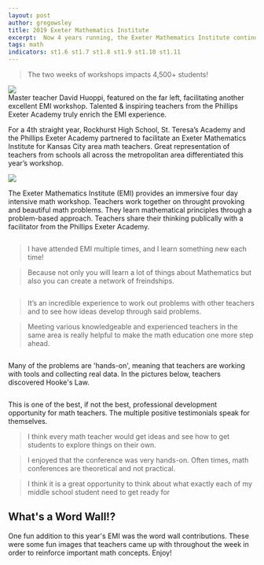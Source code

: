 ```yaml
---
layout: post
author: gregowsley
title: 2019 Exeter Mathematics Institute 
excerpt:  Now 4 years running, the Exeter Mathematics Institute continues to provide high-impact professional development for area math teachers (and some not from the area!)
tags: math
indicators: st1.6 st1.7 st1.8 st1.9 st1.10 st1.11
---
```

<blockquote> The two weeks of workshops impacts 4,500+ students! </blockquote>
<div class="flex-wrapper">
  <div class="x1"><img src="{{ site.baseurl }}/img/19EMI28.JPG"></div>
  <figcaption>Master teacher David Huoppi, featured on the far left, facilitating another excellent EMI workshop. Talented & inspiring teachers from the Phillips Exeter Academy truly enrich the EMI experience.</figcaption>
</div>

For a 4th straight year, Rockhurst High School, St. Teresa’s Academy and the Phillips Exeter Academy partnered to facilitate an Exeter Mathematics Institute for Kansas City area math teachers. Great representation of teachers from schools all across the metropolitan area differentiated this year’s workshop.

<div class='tableauPlaceholder' id='viz1565724408496' style='position: relative'><noscript><a href='#'><img alt=' ' src='https:&#47;&#47;public.tableau.com&#47;static&#47;images&#47;22&#47;22JFDH5WT&#47;1_rss.png' style='border: none' /></a></noscript><object class='tableauViz'  style='display:none;'><param name='host_url' value='https%3A%2F%2Fpublic.tableau.com%2F' /> <param name='embed_code_version' value='3' /> <param name='path' value='shared&#47;22JFDH5WT' /> <param name='toolbar' value='yes' /><param name='static_image' value='https:&#47;&#47;public.tableau.com&#47;static&#47;images&#47;22&#47;22JFDH5WT&#47;1.png' /> <param name='animate_transition' value='yes' /><param name='display_static_image' value='yes' /><param name='display_spinner' value='yes' /><param name='display_overlay' value='yes' /><param name='display_count' value='yes' /><param name='filter' value='publish=yes' /></object></div>                
<script type='text/javascript'>                    var divElement = document.getElementById('viz1565724408496');                    var vizElement = divElement.getElementsByTagName('object')[0];                    vizElement.style.width='100%';vizElement.style.height=(divElement.offsetWidth*0.75)+'px';                    var scriptElement = document.createElement('script');                    scriptElement.src = 'https://public.tableau.com/javascripts/api/viz_v1.js';                    vizElement.parentNode.insertBefore(scriptElement, vizElement);                
</script>

The Exeter Mathematics Institute (EMI) provides an immersive four day intensive math workshop. Teachers work together on throught provoking and beautiful math problems. They learn mathematical principles through a problem-based approach. Teachers share their thinking publically with a facilitator from the Phillips Exeter Academy.

<div class="row">
  <div class="col-xs-3"><a class="image-popup-vertical-fit" href="/img/19EMI03.JPG" title=""><img src="/img/19EMI03.JPG" alt=""></a></div>
  <div class="col-xs-3"><a class="image-popup-vertical-fit" href="/img/19EMI06.JPG" title=""><img src="/img/19EMI06.JPG" alt=""></a></div>
  <div class="col-xs-3"><a class="image-popup-vertical-fit" href="/img/19EMI08.JPG" title=""><img src="/img/19EMI08.JPG" alt=""></a></div>
  <div class="col-xs-3"><a class="image-popup-vertical-fit" href="/img/19EMI10.JPG" title=""><img src="/img/19EMI10.JPG" alt=""></a></div>
</div>

<blockquote>I have attended EMI multiple times, and I learn something new each time!</blockquote>

<blockquote>Because not only you will learn a lot of things about Mathematics but also you can create a network of freindships.</blockquote>

<div class="row">
  <div class="col-xs-3"><a class="image-popup-vertical-fit" href="/img/19EMI11.JPG" title=""><img src="/img/19EMI11.JPG" alt=""></a></div>
  <div class="col-xs-3"><a class="image-popup-vertical-fit" href="/img/19EMI18.JPG" title=""><img src="/img/19EMI18.JPG" alt=""></a></div>
  <div class="col-xs-3"><a class="image-popup-vertical-fit" href="/img/19EMI19.JPG" title=""><img src="/img/19EMI19.JPG" alt=""></a></div>
  <div class="col-xs-3"><a class="image-popup-vertical-fit" href="/img/19EMI21.JPG" title=""><img src="/img/19EMI21.JPG" alt=""></a></div>
</div>

<blockquote>It’s an incredible experience to work out problems with other teachers and to see how ideas develop through said problems.</blockquote>

<blockquote>Meeting various knowledgeable and experienced teachers in the same area is really helpful to make the math education one more step ahead.</blockquote>

<div class="row">
  <div class="col-xs-3"><a class="image-popup-vertical-fit" href="/img/19EMI24.JPG" title=""><img src="/img/19EMI24.JPG" alt=""></a></div>
  <div class="col-xs-3"><a class="image-popup-vertical-fit" href="/img/19EMI26.JPG" title=""><img src="/img/19EMI26.JPG" alt=""></a></div>
  <div class="col-xs-3"><a class="image-popup-vertical-fit" href="/img/19EMI23.JPG" title=""><img src="/img/19EMI23.JPG" alt=""></a></div>
  <div class="col-xs-3"><a class="image-popup-vertical-fit" href="/img/19EMI28.JPG" title=""><img src="/img/19EMI28.JPG" alt=""></a></div>
</div>

Many of the problems are 'hands-on', meaning that teachers are working with tools and collecting real data. In the pictures below, teachers discovered Hooke's Law.

<div class="row">
  <div class="col-xs-3"><a class="image-popup-vertical-fit" href="/img/19EMI04.JPG" title=""><img src="/img/19EMI04.JPG" alt=""></a></div>
  <div class="col-xs-3"><a class="image-popup-vertical-fit" href="/img/19EMI16.JPG" title=""><img src="/img/19EMI16.JPG" alt=""></a></div>
  <div class="col-xs-3"><a class="image-popup-vertical-fit" href="/img/19EMI17.JPG" title=""><img src="/img/19EMI17.JPG" alt=""></a></div>
  <div class="col-xs-3"><a class="image-popup-vertical-fit" href="/img/19EMI22.JPG" title=""><img src="/img/19EMI22.JPG" alt=""></a></div>
</div>


This is one of the best, if not the best, professional development opportunity for math teachers. The multiple positive testimonials speak for themselves.

<blockquote>I think every math teacher would get ideas and see how to get students to explore things on their own.</blockquote>

<blockquote>I enjoyed that the conference was very hands-on. Often times, math conferences are theoretical and not practical.</blockquote>

<blockquote>I think it is a great opportunity to think about what exactly each of my middle school student need to get ready for</blockquote>


## What's a Word Wall!?

One fun addition to this year's EMI was the word wall contributions. These were some fun images that teachers came up with throughout the week in order to reinforce important math concepts. Enjoy!

<div class="row">
  <div class="col-xs-3"><a class="image-popup-vertical-fit" href="/img/19EMIWW1.JPG" title=""><img src="/img/19EMIWW1.JPG" alt=""></a></div>
  <div class="col-xs-3"><a class="image-popup-vertical-fit" href="/img/19EMIWW2.JPG" title=""><img src="/img/19EMIWW2.JPG" alt=""></a></div>
  <div class="col-xs-3"><a class="image-popup-vertical-fit" href="/img/19EMIWW3.JPG" title=""><img src="/img/19EMIWW3.JPG" alt=""></a></div>
  <div class="col-xs-3"><a class="image-popup-vertical-fit" href="/img/19EMIWW4.JPG" title=""><img src="/img/19EMIWW4.JPG" alt=""></a></div>
</div>
